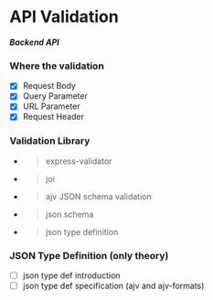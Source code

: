 # API Validation

**_Backend API_**

### Where the validation

- [x] Request Body
- [x] Query Parameter
- [x] URL Parameter
- [x] Request Header

### Validation Library

- > express-validator
- > joi
- > ajv JSON schema validation
- > json schema
- > json type definition

### JSON Type Definition (only theory)

- [ ] json type def introduction
- [ ] json type def specification (ajv and ajv-formats)
